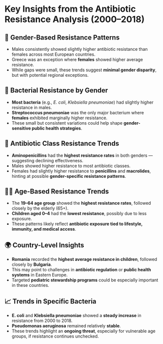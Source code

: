 # Key Insights from the Antibiotic Resistance Analysis (2000–2018)

## 🧬 Gender-Based Resistance Patterns
- Males consistently showed slightly higher antibiotic resistance than females across most European countries.
- Greece was an exception where **females** showed higher average resistance.
- While gaps were small, these trends suggest **minimal gender disparity**, but with potential regional exceptions.

## 🦠 Bacterial Resistance by Gender
- **Most bacteria** (e.g., *E. coli*, *Klebsiella pneumoniae*) had slightly higher resistance in males.
- **Streptococcus pneumoniae** was the only major bacterium where **females** exhibited marginally higher resistance.
- These small but consistent variations could help shape **gender-sensitive public health strategies**.

## 💊 Antibiotic Class Resistance Trends
- **Aminopenicillins** had the **highest resistance rates** in both genders — suggesting declining effectiveness.
- Males showed higher resistance to most antibiotic classes.
- Females had slightly higher resistance to **penicillins** and **macrolides**, hinting at possible **gender-specific resistance patterns**.

## 👶👵 Age-Based Resistance Trends
- The **19–64 age group** showed the **highest resistance rates**, followed closely by the elderly (65+).
- **Children aged 0–4** had the **lowest resistance**, possibly due to less exposure.
- These patterns likely reflect **antibiotic exposure tied to lifestyle, immunity, and medical access**.

## 🌍 Country-Level Insights
- **Romania** recorded the **highest average resistance in children**, followed closely by **Bulgaria**.
- This may point to challenges in **antibiotic regulation** or **public health systems** in Eastern Europe.
- Targeted **pediatric stewardship programs** could be especially important in these countries.

## 📈 Trends in Specific Bacteria
- **E. coli** and **Klebsiella pneumoniae** showed a **steady increase** in resistance from 2000 to 2018.
- **Pseudomonas aeruginosa** remained relatively **stable**.
- These trends highlight an **ongoing threat**, especially for vulnerable age groups, if resistance continues unchecked.
